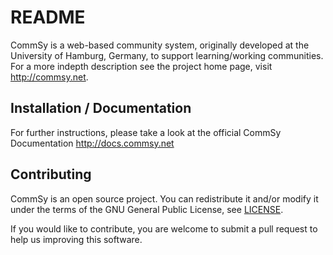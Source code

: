 # README
CommSy is a web-based community system, originally developed at the University of Hamburg, Germany, to support learning/working communities. For a more indepth description see the project home page, visit http://commsy.net.

## Installation / Documentation
For further instructions, please take a look at the official CommSy Documentation http://docs.commsy.net

## Contributing
CommSy is an open source project. You can redistribute it and/or modify it under the terms of the GNU General Public License, see [LICENSE](LICENSE.md).

If you would like to contribute, you are welcome to submit a pull request to help us improving this software.
